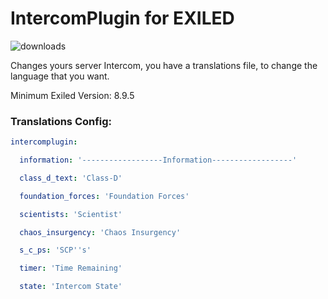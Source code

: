 # IntercomPlugin for EXILED

![downloads](https://img.shields.io/github/downloads/arannnn7808/IntercomPlugin/total)

Changes yours server Intercom, you have a translations file, to change the language that you want.

Minimum Exiled Version: 8.9.5

### Translations Config:

```yaml
intercomplugin:

  information: '------------------Information------------------'

  class_d_text: 'Class-D'

  foundation_forces: 'Foundation Forces'

  scientists: 'Scientist'

  chaos_insurgency: 'Chaos Insurgency'

  s_c_ps: 'SCP''s'

  timer: 'Time Remaining'

  state: 'Intercom State'
```
